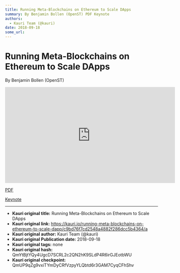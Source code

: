 ```yaml
---
title: Running Meta-Blockchains on Ethereum to Scale DApps
summary: By Benjamin Bollen (OpenST) PDF Keynote
authors:
  - Kauri Team (@kauri)
date: 2018-09-18
some_url: 
---
```


# Running Meta-Blockchains on Ethereum to Scale DApps


By Benjamin Bollen (OpenST)

<div align="center"><iframe width="560" height="315" src="https://drive.google.com/file/d/17oQ6s1FmH7JfkK-RlsgBIf2KORZLqEmU/preview" frameborder="0" allow="encrypted-media" allowfullscreen></iframe></div>

[PDF](https://github.com/ethberlin-hackathon/Talks-presentations/blob/master/resources/metablockchains-on-ethereum/OpenST-Metablockchains-to-scale-DApps.pdf)

[Keynote](https://github.com/ethberlin-hackathon/Talks-presentations/blob/master/resources/metablockchains-on-ethereum/OpenST-Metablockchains-to-scale-DApps.key)


---

- **Kauri original title:** Running Meta-Blockchains on Ethereum to Scale DApps
- **Kauri original link:** https://kauri.io/running-meta-blockchains-on-ethereum-to-scale-dapp/c9bd76f7cd2548a4882f286dcc5b4364/a
- **Kauri original author:** Kauri Team (@kauri)
- **Kauri original Publication date:** 2018-09-18
- **Kauri original tags:** none
- **Kauri original hash:** QmYtBjtYQy4UgcD7SCRL2c2QN2hK9SLdP4R6irGJEotbWU
- **Kauri original checkpoint:** QmUP9qZg9vxiTYmDyCRfVzpyYLQbtd6r3GAM7CyqCFhShv



